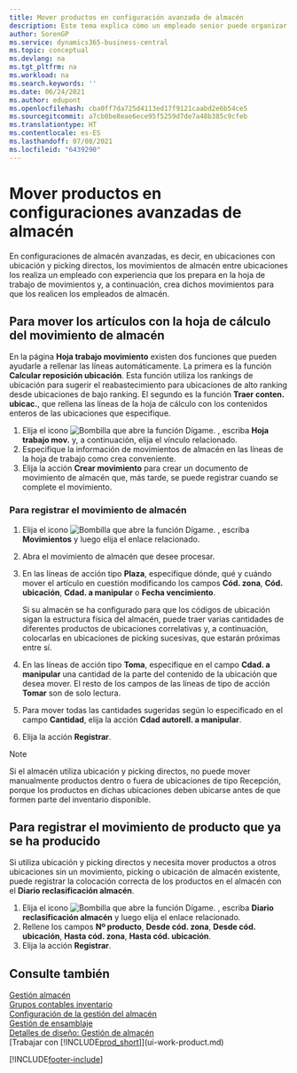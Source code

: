 ```yaml
---
title: Mover productos en configuración avanzada de almacén
description: Este tema explica cómo un empleado senior puede organizar artículos en movimiento en configuraciones de almacén avanzadas, aplicable a ubicaciones con ubicaciones y picking dirigidas.
author: SorenGP
ms.service: dynamics365-business-central
ms.topic: conceptual
ms.devlang: na
ms.tgt_pltfrm: na
ms.workload: na
ms.search.keywords: ''
ms.date: 06/24/2021
ms.author: edupont
ms.openlocfilehash: cba0ff7da725d4113ed17f9121caabd2e6b54ce5
ms.sourcegitcommit: a7cb0be8eae6ece95f5259d7de7a48b385c9cfeb
ms.translationtype: HT
ms.contentlocale: es-ES
ms.lasthandoff: 07/08/2021
ms.locfileid: "6439290"
---
```

# <a name="move-items-in-advanced-warehouse-configurations"></a>Mover productos en configuraciones avanzadas de almacén
En configuraciones de almacén avanzadas, es decir, en ubicaciones con ubicación y picking directos, los movimientos de almacén entre ubicaciones los realiza un empleado con experiencia que los prepara en la hoja de trabajo de movimientos y, a continuación, crea dichos movimientos para que los realicen los empleados de almacén.  

## <a name="to-move-items-with-the-warehouse-movement-worksheet"></a>Para mover los artículos con la hoja de cálculo del movimiento de almacén
En la página **Hoja trabajo movimiento** existen dos funciones que pueden ayudarle a rellenar las líneas automáticamente. La primera es la función **Calcular reposición ubicación**. Esta función utiliza los rankings de ubicación para sugerir el reabastecimiento para ubicaciones de alto ranking desde ubicaciones de bajo ranking. El segundo es la función **Traer conten. ubicac.**, que rellena las líneas de la hoja de cálculo con los contenidos enteros de las ubicaciones que especifique.

1.  Elija el icono ![Bombilla que abre la función Dígame.](media/ui-search/search_small.png "Dígame qué desea hacer") , escriba **Hoja trabajo mov.** y, a continuación, elija el vínculo relacionado.  
2.  Especifique la información de movimientos de almacén en las líneas de la hoja de trabajo como crea conveniente.  
3. Elija la acción **Crear movimiento** para crear un documento de movimiento de almacén que, más tarde, se puede registrar cuando se complete el movimiento.  

### <a name="to-register-the-warehouse-movement"></a>Para registrar el movimiento de almacén  
1.  Elija el icono ![Bombilla que abre la función Dígame.](media/ui-search/search_small.png "Dígame qué desea hacer") , escriba **Movimientos** y luego elija el enlace relacionado.  
2.  Abra el movimiento de almacén que desee procesar.  
3.  En las líneas de acción tipo **Plaza**, especifique dónde, qué y cuándo mover el artículo en cuestión modificando los campos **Cód. zona**, **Cód. ubicación**, **Cdad. a manipular** o **Fecha vencimiento**.  

    Si su almacén se ha configurado para que los códigos de ubicación sigan la estructura física del almacén, puede traer varias cantidades de diferentes productos de ubicaciones correlativas y, a continuación, colocarlas en ubicaciones de picking sucesivas, que estarán próximas entre sí.  
4.  En las líneas de acción tipo **Toma**, especifique en el campo **Cdad. a manipular** una cantidad de la parte del contenido de la ubicación que desea mover. El resto de los campos de las líneas de tipo de acción **Tomar** son de solo lectura.  
5.  Para mover todas las cantidades sugeridas según lo especificado en el campo **Cantidad**, elija la acción **Cdad autorell. a manipular**.  
6. Elija la acción **Registrar**.  

> [!NOTE]  
>  Si el almacén utiliza ubicación y picking directos, no puede mover manualmente productos dentro o fuera de ubicaciones de tipo Recepción, porque los productos en dichas ubicaciones deben ubicarse antes de que formen parte del inventario disponible.

## <a name="to-register-the-movement-of-an-item-that-has-already-occurred"></a>Para registrar el movimiento de producto que ya se ha producido  
Si utiliza ubicación y picking directos y necesita mover productos a otros ubicaciones sin un movimiento, picking o ubicación de almacén existente, puede registrar la colocación correcta de los productos en el almacén con el **Diario reclasificación almacén**.

1.  Elija el icono ![Bombilla que abre la función Dígame.](media/ui-search/search_small.png "Dígame qué desea hacer") , escriba **Diario reclasificación almacén** y luego elija el enlace relacionado.  
2.  Rellene los campos **Nº producto**, **Desde cód. zona**, **Desde cód. ubicación**, **Hasta cód. zona**, **Hasta cód. ubicación**.  
3.  Elija la acción **Registrar**.  

## <a name="see-also"></a>Consulte también  
[Gestión almacén](warehouse-manage-warehouse.md)  
[Grupos contables inventario](inventory-manage-inventory.md)  
[Configuración de la gestión del almacén](warehouse-setup-warehouse.md)     
[Gestión de ensamblaje](assembly-assemble-items.md)    
[Detalles de diseño: Gestión de almacén](design-details-warehouse-management.md)  
[Trabajar con [!INCLUDE[prod_short](includes/prod_short.md)]](ui-work-product.md)


[!INCLUDE[footer-include](includes/footer-banner.md)]